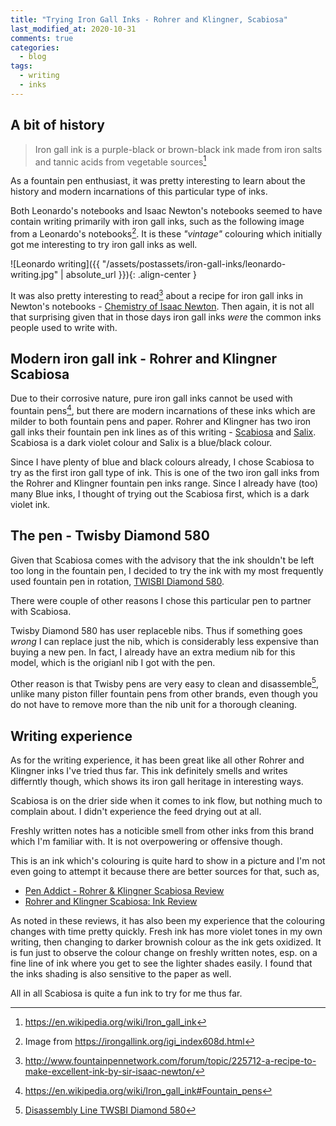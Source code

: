 ```yaml
---
title: "Trying Iron Gall Inks - Rohrer and Klingner, Scabiosa"
last_modified_at: 2020-10-31
comments: true
categories:
  - blog
tags:
  - writing
  - inks
---
```


## A bit of history

<!-- Iron Gall inks have a facinating history as they were one of the most commonly used inks to write in historical times. -->

<!-- ## What is gall? -->


<!-- Following definition is from wikipedia[^gall-def], -->

<!-- > Galls are a kind of swelling growth on the external tissues of plants, fungi, or animals[^gall-def] -->

<!-- They are rich in iron. -->

<!-- Breaking down /iron gall/. What is gall? -->

<!-- Current inks you can buy? -->

<!-- The inks I'm tryging -->


> Iron gall ink is a purple-black or brown-black ink made from iron salts and tannic acids from vegetable sources[^wiki-iron-gall]

As a fountain pen enthusiast, it was pretty interesting to learn about the
history and modern incarnations of this particular type of inks.

Both Leonardo's notebooks and Isaac Newton's notebooks seemed to have contain
writing primarily with iron gall inks, such as the following image
from a Leonardo's notebooks[^leonardo]. It is these _"vintage"_ colouring which
initially got me interesting to try iron gall inks as well.

![Leonardo writing]({{ "/assets/postassets/iron-gall-inks/leonardo-writing.jpg" | absolute_url }}){: .align-center }


<!-- This is not at all surprising given that these types of inks were the most 
     popular ink type for writing during both of their time periods. -->

<!-- Pure iron gall inks do not work well with fountain pens due to their corrosive -->
<!-- nature, which can damage both the feed and the nib. Hence why modern formulation -->
<!-- of gall inks from manufacturers have different chemicals to limit those damaging -->
<!-- properties. -->

It was also pretty interesting to read[^fountain-pen-forum] about a recipe for iron gall inks in Newton's
notebooks - [Chemistry of Isaac
Newton](http://webapp1.dlib.indiana.edu/newton/mss/dipl/ALCH00110#f2r).
Then again, it is not all that surprising given that in those days iron gall
inks _were_ the common inks people used to write with.

## Modern iron gall ink - Rohrer and Klingner Scabiosa

Due to their corrosive nature, pure iron gall inks cannot be used with fountain
pens[^fp-iron-gall], but there are modern incarnations of these inks which are
milder to both fountain pens and paper. Rohrer and Klingner has two iron gall
inks their fountain pen ink lines as of this writing -
[Scabiosa](https://www.gouletpens.com/products/rohrer-klingner-scabiosa-iron-gall-ink-sample?variant=11884702793771)
and
[Salix](https://www.gouletpens.com/products/rohrer-klingner-salix-iron-gall-ink-sample).
Scabiosa is a dark violet colour and Salix is a blue/black colour.

Since I have plenty of blue and black colours already, I chose Scabiosa to try
as the first iron gall type of ink. This is one of the two iron gall inks from
the Rohrer and Klingner fountain pen inks range. Since I already have (too) many
Blue inks, I thought of trying out the Scabiosa first, which is a dark violet
ink.

<!-- What am I offering in this blog post which cannot be found in other posts? -->
<!-- - My own experience -->
<!--   - do I like this ink? if so what do I like about the ink -->
<!-- - The pens I'm trying and why I chose this pen to ink -->
<!-- - How I plan to keep it clean -->

## The pen - Twisby Diamond 580

Given that Scabiosa comes with the advisory that the ink shouldn't be left too
long in the fountain pen, I decided to try the ink with my most frequently used
fountain pen in rotation, [TWISBI Diamond 580](https://amzn.to/30pkW9I).

There were couple of other reasons I chose this particular pen to partner with
Scabiosa.

Twisby Diamond 580 has user replaceble nibs. Thus if something goes _wrong_ I
can replace just the nib, which is considerably less expensive than buying a new
pen. In fact, I already have an extra medium nib for this model, which is the
origianl nib I got with the pen.

Other reason is that Twisby pens are very easy to clean and
disassemble[^twisby-disassemble], unlike many piston filler fountain pens from
other brands, even though you do not have to remove more than the nib unit for a
thorough cleaning.
  
## Writing experience

<!-- What is my experience thus far? -->

As for the writing experience, it has been great like all other Rohrer and
Klingner inks I've tried thus far. This ink definitely smells and writes
differntly though, which shows its iron gall heritage in interesting ways.

Scabiosa is on the drier side when it comes to ink flow, but nothing much to
complain about. I didn't experience the feed drying out at all.

Freshly written notes has a noticible smell from other inks from this brand
which I'm familiar with. It is not overpowering or offensive though.

This is an ink which's colouring is quite hard to show in a picture and I'm not
even going to attempt it because there are better sources for that, such as,
- [Pen Addict - Rohrer & Klingner Scabiosa Review](https://www.penaddict.com/blog/2013/10/4/rohrer-klingner-scabiosa-review)
- [Rohrer and Klingner Scabiosa: Ink Review](http://blog.gouletpens.com/2012/01/rohrer-and-klingner-scabiosa/)

As noted in these reviews, it has also been my experience that the colouring
changes with time pretty quickly. Fresh ink has more violet tones in my own
writing, then changing to darker brownish colour as the ink gets oxidized. It is
fun just to observe the colour change on freshly written notes, esp. on a fine
line of ink where you get to see the lighter shades easily. I found that the
inks shading is also sensitive to the paper as well.

All in all Scabiosa is quite a fun ink to try for me thus far.

<!-- On this fine nib pen, it is writing quite well. Like all the Rohrer and Klingner -->
<!-- inks I've tried thus far, and I have used about 5 inks thus far, Scabiosa also -->
<!-- has excellent flow properties and quick dry times on the fountain pen and paper -->
<!-- I've tried. -->

<!-- the pen I'm trying -->
<!-- why this model? -->

<!-- How I plan to clean the pen? -->

<!-- Why am I writing this? -->

<!-- What do I intend to talk about? -->


<!-- ## References -->

<!-- - [Rohrer & Klingner- Scabiosa (Iron-Gall Ink)](http://www.fountainpennetwork.com/forum/topic/302872-rohrer-klingner-scabiosa-iron-gall-ink/) -->
<!-- - [Ink Review #563: Rohrer and Klingner Salix](https://www.mountainofink.com/blog/rohrer-and-klingner-salix) -->
<!-- - [Rohrer & Klingner Scabiosa Review](https://www.penaddict.com/blog/2013/10/4/rohrer-klingner-scabiosa-review) -->
<!-- - [The development of iron gall ink](https://www.surreycc.gov.uk/culture-and-leisure/history-centre/depositors/conservation/iron-gall-ink) -->

<!-- - [New insights into iron-gall inks through the use of historically accurate reconstructions](https://heritagesciencejournal.springeropen.com/articles/10.1186/s40494-018-0228-8#Sec21) -->

<!-- ### References -->

[^wiki-iron-gall]: <https://en.wikipedia.org/wiki/Iron_gall_ink>
[^gall-def]: <https://en.wikipedia.org/wiki/Gall#Uses>
[^leonardo]: Image from <https://irongallink.org/igi_index608d.html>
[^twisby-disassemble]: [Disassembly Line TWSBI Diamond 580](https://www.youtube.com/watch?v=fOoJiqGRukk)
[^fountain-pen-forum]: <http://www.fountainpennetwork.com/forum/topic/225712-a-recipe-to-make-excellent-ink-by-sir-isaac-newton/>
[^fp-iron-gall]: <https://en.wikipedia.org/wiki/Iron_gall_ink#Fountain_pens>

